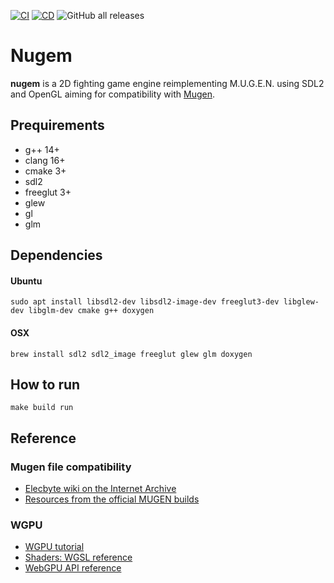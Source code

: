 [![CI](https://github.com/humbertodias/sdl-nugem/actions/workflows/ci.yml/badge.svg)](https://github.com/humbertodias/sdl-nugem/actions/workflows/ci.yml)
[![CD](https://github.com/humbertodias/sdl-nugem/actions/workflows/cd.yml/badge.svg)](https://github.com/humbertodias/sdl-nugem/actions/workflows/cd.yml)
![GitHub all releases](https://img.shields.io/github/downloads/humbertodias/sdl-nugen/total)

# Nugem

**nugem** is a 2D fighting game engine reimplementing M.U.G.E.N. using SDL2 and OpenGL aiming for compatibility with [Mugen](https://en.wikipedia.org/wiki/Mugen_(game_engine)).

## Prequirements
* g++ 14+
* clang 16+
* cmake 3+
* sdl2
* freeglut 3+
* glew
* gl
* glm

## Dependencies
#### Ubuntu

```shell
sudo apt install libsdl2-dev libsdl2-image-dev freeglut3-dev libglew-dev libglm-dev cmake g++ doxygen
```

#### OSX

```shell
brew install sdl2 sdl2_image freeglut glew glm doxygen
```

## How to run

```shell
make build run
```

## Reference

### Mugen file compatibility

* [Elecbyte wiki on the Internet Archive](https://web.archive.org/web/20150613185024/http://elecbyte.com/wiki/index.php/Main_Page)
* [Resources from the official MUGEN builds](https://mugenarchive.com/forums/downloads.php?do=cat&id=39-mugen-builds)

### WGPU

* [WGPU tutorial](https://sotrh.github.io/learn-wgpu/)
* [Shaders: WGSL reference](https://www.w3.org/TR/WGSL/)
* [WebGPU API reference](https://gpuweb.github.io/gpuweb/#enumdef-gpufiltermode)


